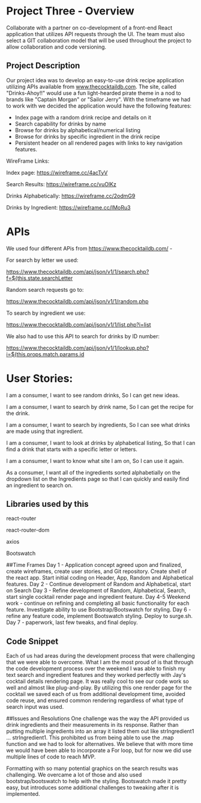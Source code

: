 # Project Three - Overview
Collaborate with a partner on co-development of a front-end React application that utilizes API requests through the UI.  The team must also select a GIT collaboration model that will be used throughout the project to allow collaboration and code versioning.

## Project Description
Our project idea was to develop an easy-to-use drink recipe application utilizing APIs available from www.thecocktaildb.com.  The site, called "Drinks-Ahoy!!" would use a fun light-hearded pirate theme in a nod to brands like "Captain Morgan" or "Sailor Jerry".  With the timeframe we had to work with we decided the application would have the following features:

- Index page with a random drink recipe and details on it
- Search capability for drinks by name
- Browse for drinks by alphabetical/numerical listing
- Browse for drinks by specific ingredient in the drink recipe
- Persistent header on all rendered pages with links to key navigation features.  

WireFrame Links:

Index page: https://wireframe.cc/4acTyV

Search Results: https://wireframe.cc/vuOlKz

Drinks Alphabetically: https://wireframe.cc/2odmG9

Drinks by Ingredient: https://wireframe.cc/IMoRu3

# APIs
We used four different APis from https://www.thecocktaildb.com/ -

For search by letter we used:

https://www.thecocktaildb.com/api/json/v1/1/search.php?f=${this.state.searchLetter

Random search requests go to:

https://www.thecocktaildb.com/api/json/v1/1/random.php

To search by ingredient we use:

https://www.thecocktaildb.com/api/json/v1/1/list.php?i=list

We also had to use this API to search for drinks by ID number:

https://www.thecocktaildb.com/api/json/v1/1/lookup.php?i=${this.props.match.params.id


# User Stories:

I am a consumer, I want to see random drinks, So I can get new ideas.

I am a consumer, I want to search by drink name, So I can get the recipe for the drink.

I am a consumer, I want to search by ingredients, So I can see what drinks are made using that ingredient.

I am a consumer, I want to look at drinks by alphabetical listing, So that I can find a drink that starts with a specific letter or letters.

I am a consumer, I want to know what site I am on, So I can use it again.

As a consumer, I want all of the ingredients sorted alphabetially on the dropdown list on the Ingredients page so that I can quickly and easily find an ingredient to search on.



## Libraries used by this

react-router

react-router-dom

axios

Bootswatch

##Time Frames
Day 1 - Application concept agreed upon and finalized, create wireframes, create user stories, and Git repository.  Create shell of the react app. Start initial coding on Header, App, Random and Alphabetical features.
Day 2 - Continue development of Random and Alphabetical, start on Search
Day 3 - Refine development of Random, Alphabetical, Search, start single cocktail render page and ingredient feature.
Day 4-5 Weekend work - continue on refining and completing all basic functionality for each feature.  Investigate ability to use Bootstrap/Bootswatch for styling.
Day 6 - refine any feature code, implement Bootswatch styling.  Deploy to surge.sh.
Day 7 - paperwork, last few tweaks, and final deploy.

## Code Snippet
Each of us had areas during the development process that were challenging that we were able to overcome.  What I am the most proud of is that through the code development process over the weekend I was able to finish my text search and ingredient features and they worked perfectly with Jay's cocktail details rendering page.  It was really cool to see our code work so well and almost like plug-and-play.  By utilizing this one render page for the cocktail we saved each of us from additional development time, avoided code reuse, and ensured common rendering regardless of what type of search input was used.

##Issues and Resolutions
One challenge was the way the API provided us drink ingredients and their measurements in its response.  Rather than putting multiple ingredients into an array it listed them out like strIngredient1 ... strIngredient1.  This prohibited us from being able to use the .map function and we had to look for alternatives.  We believe that with more time we would have been able to incorporate a For loop, but for now we did use multiple lines of code to reach MVP.

Formatting with so many potential graphics on the search results was challenging.  We overcame a lot of those and also used bootstrap/bootswatch to help with the styling.  Bootswatch made it pretty easy, but introduces some additional challenges to tweaking after it is implemented.
